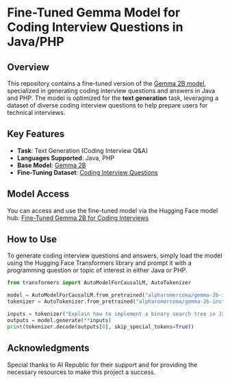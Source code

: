 # Fine-Tuned Gemma Model for Coding Interview Questions in Java/PHP

## Overview

This repository contains a fine-tuned version of the [Gemma 2B model](https://huggingface.co/google/gemma-2-2b-it), specialized in generating coding interview questions and answers in Java and PHP. The model is optimized for the **text generation** task, leveraging a dataset of diverse coding interview questions to help prepare users for technical interviews.

## Key Features

- **Task**: Text Generation (Coding Interview Q&A)
- **Languages Supported**: Java, PHP
- **Base Model**: [Gemma 2B](https://huggingface.co/google/gemma-2-2b-it)
- **Fine-Tuning Dataset**: [Coding Interview Questions](https://huggingface.co/datasets/juasdexter/interview_questions/viewer/default/train?p=1)

## Model Access

You can access and use the fine-tuned model via the Hugging Face model hub:
[Fine-Tuned Gemma 2B for Coding Interviews](https://huggingface.co/alpharomercoma/gemma-2b-instruct-ft-coding-interview)

## How to Use

To generate coding interview questions and answers, simply load the model using the Hugging Face Transformers library and prompt it with a programming question or topic of interest in either Java or PHP.

```python
from transformers import AutoModelForCausalLM, AutoTokenizer

model = AutoModelForCausalLM.from_pretrained("alpharomercoma/gemma-2b-instruct-ft-coding-interview")
tokenizer = AutoTokenizer.from_pretrained("alpharomercoma/gemma-2b-instruct-ft-coding-interview")

inputs = tokenizer("Explain how to implement a binary search tree in Java.", return_tensors="pt")
outputs = model.generate(**inputs)
print(tokenizer.decode(outputs[0], skip_special_tokens=True))
```

## Acknowledgments

Special thanks to AI Republic for their support and for providing the necessary resources to make this project a success.
